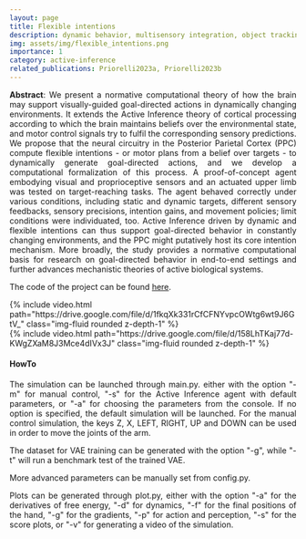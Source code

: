 ```yaml
---
layout: page
title: Flexible intentions
description: dynamic behavior, multisensory integration, object tracking
img: assets/img/flexible_intentions.png
importance: 1
category: active-inference
related_publications: Priorelli2023a, Priorelli2023b
---
```


<p align="justify"><b>Abstract</b>: We present a normative computational theory of how the brain may support visually-guided goal-directed actions in dynamically changing environments. It extends the Active Inference theory of cortical processing according to which the brain maintains beliefs over the environmental state, and motor control signals try to fulfil the corresponding sensory predictions. We propose that the neural circuitry in the Posterior Parietal Cortex (PPC) compute flexible intentions - or motor plans from a belief over targets - to dynamically generate goal-directed actions, and we develop a computational formalization of this process. A proof-of-concept agent embodying visual and proprioceptive sensors and an actuated upper limb was tested on target-reaching tasks. The agent behaved correctly under various conditions, including static and dynamic targets, different sensory feedbacks, sensory precisions, intention gains, and movement policies; limit conditions were individuated, too. Active Inference driven by dynamic and flexible intentions can thus support goal-directed behavior in constantly changing environments, and the PPC might putatively host its core intention mechanism. More broadly, the study provides a normative computational basis for research on goal-directed behavior in end-to-end settings and further advances mechanistic theories of active biological systems.
</p>

The code of the project can be found <a href="https://github.com/priorelli/PACE">here</a>.

<div class="row mt-3">
    <div class="col-sm mt-3 mt-md-0">
        {% include video.html path="https://drive.google.com/file/d/1fkqXk331rCfCFNYvpcOWtg6wt9J6GtV_" class="img-fluid rounded z-depth-1" %}
    </div>
    <div class="col-sm mt-3 mt-md-0">
        {% include video.html path="https://drive.google.com/file/d/158LhTKaj77d-KWgZXaM8J3Mce4dIVx3J" class="img-fluid rounded z-depth-1" %}
    </div>
</div>
<div class="caption">
</div>

#### HowTo

<p align="justify">The simulation can be launched through main.py. either with the option "-m" for manual control, "-s" for the Active Inference agent with default parameters, or "-a" for choosing the parameters from the console. If no option is specified, the default simulation will be launched. For the manual control simulation, the keys Z, X, LEFT, RIGHT, UP and DOWN can be used in order to move the joints of the arm.
</p>

<p align="justify">The dataset for VAE training can be generated with the option "-g", while "-t" will run a benchmark test of the trained VAE.
</p>

<p align="justify">More advanced parameters can be manually set from config.py.
</p>

<p align="justify">Plots can be generated through plot.py, either with the option "-a" for the derivatives of free energy, "-d" for dynamics, "-f" for the final positions of the hand, "-g" for the gradients, "-p" for action and perception, "-s" for the score plots, or "-v" for generating a video of the simulation.
</p>
